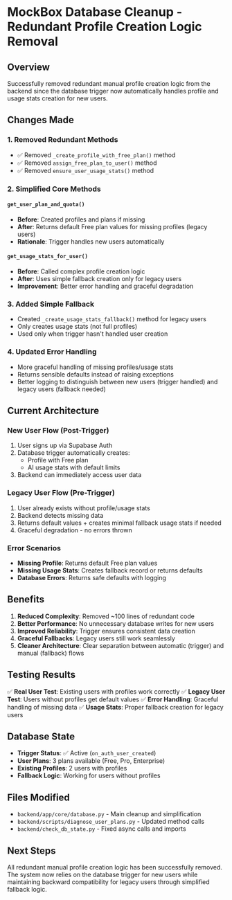 # MockBox Database Cleanup - Redundant Profile Creation Logic Removal

## Overview
Successfully removed redundant manual profile creation logic from the backend since the database trigger now automatically handles profile and usage stats creation for new users.

## Changes Made

### 1. Removed Redundant Methods
- ✅ Removed `_create_profile_with_free_plan()` method
- ✅ Removed `assign_free_plan_to_user()` method  
- ✅ Removed `ensure_user_usage_stats()` method

### 2. Simplified Core Methods

#### `get_user_plan_and_quota()`
- **Before**: Created profiles and plans if missing
- **After**: Returns default Free plan values for missing profiles (legacy users)
- **Rationale**: Trigger handles new users automatically

#### `get_usage_stats_for_user()`
- **Before**: Called complex profile creation logic
- **After**: Uses simple fallback creation only for legacy users
- **Improvement**: Better error handling and graceful degradation

### 3. Added Simple Fallback
- Created `_create_usage_stats_fallback()` method for legacy users
- Only creates usage stats (not full profiles)
- Used only when trigger hasn't handled user creation

### 4. Updated Error Handling
- More graceful handling of missing profiles/usage stats
- Returns sensible defaults instead of raising exceptions
- Better logging to distinguish between new users (trigger handled) and legacy users (fallback needed)

## Current Architecture

### New User Flow (Post-Trigger)
1. User signs up via Supabase Auth
2. Database trigger automatically creates:
   - Profile with Free plan
   - AI usage stats with default limits
3. Backend can immediately access user data

### Legacy User Flow (Pre-Trigger)
1. User already exists without profile/usage stats
2. Backend detects missing data
3. Returns default values + creates minimal fallback usage stats if needed
4. Graceful degradation - no errors thrown

### Error Scenarios
- **Missing Profile**: Returns default Free plan values
- **Missing Usage Stats**: Creates fallback record or returns defaults
- **Database Errors**: Returns safe defaults with logging

## Benefits

1. **Reduced Complexity**: Removed ~100 lines of redundant code
2. **Better Performance**: No unnecessary database writes for new users
3. **Improved Reliability**: Trigger ensures consistent data creation
4. **Graceful Fallbacks**: Legacy users still work seamlessly
5. **Cleaner Architecture**: Clear separation between automatic (trigger) and manual (fallback) flows

## Testing Results

✅ **Real User Test**: Existing users with profiles work correctly
✅ **Legacy User Test**: Users without profiles get default values
✅ **Error Handling**: Graceful handling of missing data
✅ **Usage Stats**: Proper fallback creation for legacy users

## Database State
- **Trigger Status**: ✅ Active (`on_auth_user_created`)
- **User Plans**: 3 plans available (Free, Pro, Enterprise)
- **Existing Profiles**: 2 users with profiles
- **Fallback Logic**: Working for users without profiles

## Files Modified
- `backend/app/core/database.py` - Main cleanup and simplification
- `backend/scripts/diagnose_user_plans.py` - Updated method calls
- `backend/check_db_state.py` - Fixed async calls and imports

## Next Steps
All redundant manual profile creation logic has been successfully removed. The system now relies on the database trigger for new users while maintaining backward compatibility for legacy users through simplified fallback logic.
